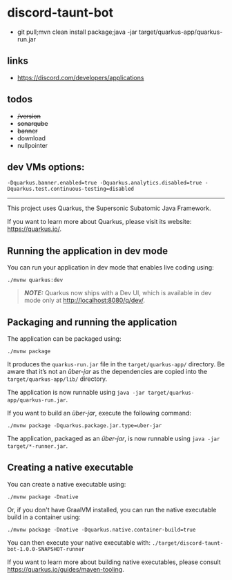 # discord-taunt-bot

+ git pull;mvn clean install package;java -jar target/quarkus-app/quarkus-run.jar


## links

+ https://discord.com/developers/applications

## todos

+ ~~/version~~
+ ~~sonarqube~~
+ ~~banner~~
+ download
+ nullpointer

## dev VMs options:

```-Dquarkus.banner.enabled=true -Dquarkus.analytics.disabled=true -Dquarkus.test.continuous-testing=disabled```

---

This project uses Quarkus, the Supersonic Subatomic Java Framework.

If you want to learn more about Quarkus, please visit its website: <https://quarkus.io/>.

## Running the application in dev mode

You can run your application in dev mode that enables live coding using:

```shell script
./mvnw quarkus:dev
```

> **_NOTE:_**  Quarkus now ships with a Dev UI, which is available in dev mode only at <http://localhost:8080/q/dev/>.

## Packaging and running the application

The application can be packaged using:

```shell script
./mvnw package
```

It produces the `quarkus-run.jar` file in the `target/quarkus-app/` directory.
Be aware that it’s not an _über-jar_ as the dependencies are copied into the `target/quarkus-app/lib/` directory.

The application is now runnable using `java -jar target/quarkus-app/quarkus-run.jar`.

If you want to build an _über-jar_, execute the following command:

```shell script
./mvnw package -Dquarkus.package.jar.type=uber-jar
```

The application, packaged as an _über-jar_, is now runnable using `java -jar target/*-runner.jar`.

## Creating a native executable

You can create a native executable using:

```shell script
./mvnw package -Dnative
```

Or, if you don't have GraalVM installed, you can run the native executable build in a container using:

```shell script
./mvnw package -Dnative -Dquarkus.native.container-build=true
```

You can then execute your native executable with: `./target/discord-taunt-bot-1.0.0-SNAPSHOT-runner`

If you want to learn more about building native executables, please consult <https://quarkus.io/guides/maven-tooling>.

